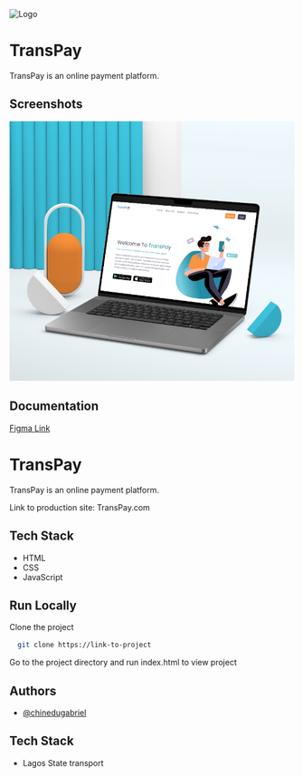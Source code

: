 
![Logo](transpay/transPay-logo.png)


# TransPay

TransPay is an online payment platform.


## Screenshots

![App Screenshot](./design/Screenshot-transpay.png)


## Documentation

[Figma Link](https://www.figma.com/file/zJABOP58JFsLGdeXhtI5MN/TransPay?type=design&node-id=0%3A1&mode=design&t=qPeuBLqxAatpG3Bm-1)


# TransPay

TransPay is an online payment platform.

Link to production site: TransPay.com

## Tech Stack

- HTML
- CSS
- JavaScript



## Run Locally

Clone the project

```bash
  git clone https://link-to-project
```

Go to the project directory and run index.html to view project



## Authors

- [@chinedugabriel](https://www.https://github.com/chinedugabriel)


## Tech Stack

- Lagos State transport




